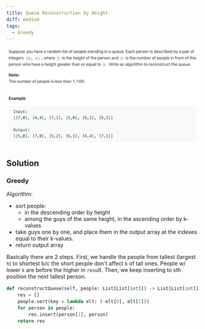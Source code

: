 ```yaml
---
title: Queue Reconstruction by Height
diff: medium
tags:
  - Greedy
---
```


<img class="medium-zoom" src="/algo/queue-reconstruction-by-height.png" alt="https://www.leetcode.com/problems/queue-reconstruction-by-height">

## Solution

### Greedy

Algorithm:

- sort people:
  - in the descending order by height
  - among the guys of the same height, in the ascending order by k-values
- take guys one by one, and place them in the output array at the indexes equal to their k-values.
- return output array

Basically there are 2 steps. First, we handle the people from tallest (largest `h`) to shortest b/c the short people don't affect `k` of tall ones. People w/ lower `k` are before the higher in `res`ult. Then, we keep inserting to `k`th position the next tallest person.

```py
def reconstructQueue(self, people: List[List[int]]) -> List[List[int]]:
    res = []
    people.sort(key = lambda elt: (-elt[0], elt[1]))
    for person in people:
        res.insert(person[1], person)
    return res
```

<!-- a solution by CX, still haven't understood -->
<!--
```py
def reconstructQueue(self, people: List[List[int]]) -> List[List[int]]:
    n = len(people)

    res = [(n, -1) for _ in range(n)]
    people.sort(key = lambda elt: (elt[0], -elt[1]))

    idx = 0
    for i in range(n):
        if res[i][1] != -1: # already filled, continue
            continue
        j = idx
        while j<n:
            if people[j][1] == 0: # find i-th person
                break
            j += 1
        res[i] = people[j]
        for k in range(idx, j):
            # find pos of ppl w/ height <= i-th person
            pos = i
            cnt = 0
            total = people[k][1] - 1
            while cnt < total or res[pos][1] != -1:
                if res[pos][1] == -1:
                    cnt += 1
                pos += 1
            res[pos] = people[k]
        idx = j + 1

    return res
``` -->
